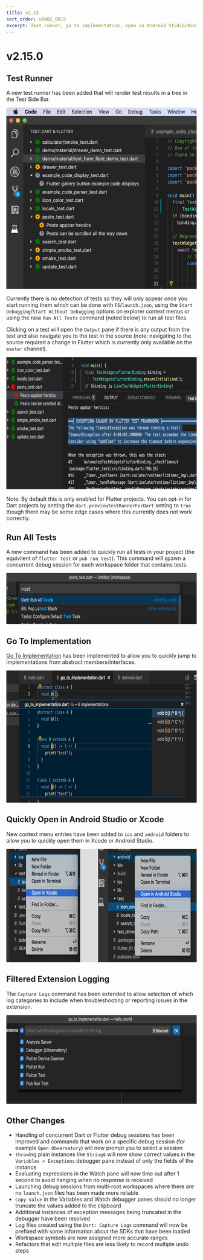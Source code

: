 ```yaml
---
title: v2.15
sort_order: v0002_0015
excerpt: Test runner, go to implementation, open in Android Studio/Xcode...
---
```


# v2.15.0

## Test Runner

A new test runner has been added that will render test results in a tree in the Test Side Bar.

<img src="/images/release_notes/v2.15/test_tree.png" width="560" height="480" />

Currently there is no detection of tests so they will only appear once you start running them which can be done with `F5`/`launch.json`, using the `Start Debugging`/`Start Without Debugging` options on explorer context menus or using the new `Run All Tests` command (noted below) to run all test files.

Clicking on a test will open the `Output` pane if there is any output from the test and also navigate you to the test in the source (note: navigating to the source required a change in Flutter which is currently only available on the `master` channel).

<img src="/images/release_notes/v2.15/test_output.png" width="700" height="350" />

Note: By default this is only enabled for Flutter projects. You can opt-in for Dart projects by setting the `dart.previewTestRunnerForDart` setting to `true` though there may be some edge cases where this currently does not work correctly.

## Run All Tests

A new command has been added to quickly run all tests in your project (the equivilent of `flutter test` or `pub run test`). This command will spawn a concurrent debug session for each workspace folder that contains tests.

<img src="/images/release_notes/v2.15/run_all_tests.png" width="700" height="135" />

## Go To Implementation

[Go To Implementation](https://code.visualstudio.com/docs/editor/editingevolved#_go-to-implementation) has been implemented to allow you to quickly jump to implementations from abstract members/interfaces.

<img src="/images/release_notes/v2.15/go_to_implementation.png" width="700" height="350" />

## Quickly Open in Android Studio or Xcode

New context menu entries have been added to `ios` and `android` folders to allow you to quickly open them in Xcode or Android Studio.

<img src="/images/release_notes/v2.15/open_in_other_editors.png" width="700" height="300" />

## Filtered Extension Logging

The `Capture Logs` command has been extended to allow selection of which log categories to include when troubleshooting or reporting issues in the extension.

<img src="/images/release_notes/v2.15/filtered_logs.png" width="700" height="235" />

## Other Changes

- Handling of concurrent Dart or Flutter debug sessions has been improved and commands that work on a specific debug session (for example `Open Observatory`) will now prompt you to select a session
- `throw`ing plain instances like `String`s will now show correct values in the `Variables > Exceptions` debugger pane instead of only the fields of the instance
- Evaluating expressions in the Watch pane will now time out after 1 second to avoid hanging when no response is received
- Launching debug sessions from multi-root workspaces where there are no `launch.json` files has been made more reliable
- `Copy Value` in the Variables and Watch debugger panes should no longer truncate the values added to the clipboard
- Additional instances of exception messages being truncated in the debugger have been resolved
- Log files created using the `Dart: Capture Logs` command will now be prefixed with some information about the SDKs that have been loaded
- Workspace symbols are now assigned more accurate ranges
- Refactors that edit multiple files are less likely to record multiple undo steps



